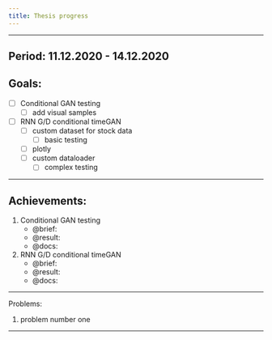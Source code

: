 ```yaml
---
title: Thesis progress
---
```


--- 
Period: 11.12.2020 - 14.12.2020
--- 
## Goals:
- [ ] Conditional GAN testing 
    - [ ] add visual samples
- [ ] RNN G/D conditional timeGAN
    - [ ] custom dataset for stock data
        - [ ] basic testing
    - [ ] plotly
    - [ ] custom dataloader
        - [ ] complex testing
---
## Achievements:
1. Conditional GAN testing
    - @brief: 
    - @result:
    - @docs:
2. RNN G/D conditional timeGAN
    - @brief: 
    - @result:
    - @docs:
---
Problems:
1. problem number one

---
